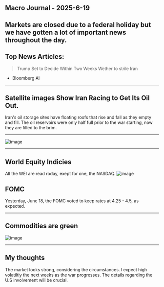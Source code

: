 ## Macro Journal - 2025-6-19

Markets are closed due to a federal holiday but we have gotten a lot of important news throughout the day.
---
## Top News Articles:
> Trump Set to Decide Within Two Weeks Wether to strile Iran
- Bloomberg AI

---

## Satellite images Show Iran Racing to Get Its Oil Out.
Iran's oil storage sites have floating roofs that rise and fall as they empty and fill. The oil reservoirs were only half full prior to the war starting, now they are filled to the brim.

---

![image](https://github.com/user-attachments/assets/0ab4e8dc-0e0e-4b71-ad78-c85575259f77)

---

## World Equity Indicies
All the WEI are read roday, exept for one, the NASDAQ.
![image](https://github.com/user-attachments/assets/d6e30e78-81bd-4ee6-8ebc-955d1abd7ef7)

## FOMC 
Yesterday, June 18, the FOMC voted to keep rates at 4.25 - 4.5, as expected.

---
## Commodities are green
![image](https://github.com/user-attachments/assets/c43ae8c3-2dd8-451c-8bb0-6ec692fd6373)

---

## My thoughts
The market looks strong, considering the circumstances. I expect high volatiltiy the next weeks as the war progresses. The details regarding the U.S involvement will be crucial. 
